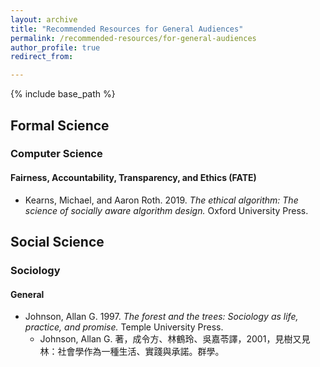 ```yaml
---
layout: archive
title: "Recommended Resources for General Audiences"
permalink: /recommended-resources/for-general-audiences
author_profile: true
redirect_from:

---
```


{% include base_path %}

## Formal Science

### Computer Science

#### Fairness, Accountability, Transparency, and Ethics (FATE)

* Kearns, Michael, and Aaron Roth. 2019. *The ethical algorithm: The science of socially aware algorithm design.* Oxford University Press.

## Social Science

### Sociology

#### General

* Johnson, Allan G. 1997. *The forest and the trees: Sociology as life, practice, and promise.* Temple University Press.
  * Johnson, Allan G. 著，成令方、林鶴玲、吳嘉苓譯，2001，見樹又見林：社會學作為一種生活、實踐與承諾。群學。
  
